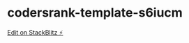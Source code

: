# codersrank-template-s6iucm

[Edit on StackBlitz ⚡️](https://stackblitz.com/edit/codersrank-template-s6iucm)
